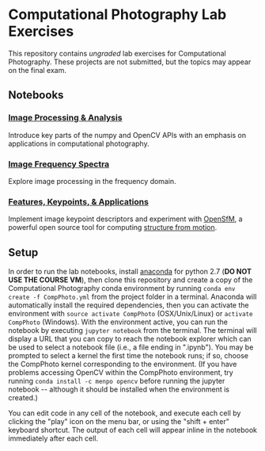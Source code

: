 # Computational Photography Lab Exercises

This repository contains *ungraded* lab exercises for Computational Photography.  These projects are not submitted, but the topics may appear on the final exam.


## Notebooks

### [Image Processing & Analysis](/1-image_processing)

Introduce key parts of the numpy and OpenCV APIs with an emphasis on applications in computational photography.


### [Image Frequency Spectra](/2-frequency_spectra)

Explore image processing in the frequency domain.


### [Features, Keypoints, & Applications](/3-features_keypoints)

Implement image keypoint descriptors and experiment with [OpenSfM](https://github.com/mapillary/OpenSfM), a powerful open source tool for computing [structure from motion](https://en.wikipedia.org/wiki/Structure_from_motion).


## Setup

In order to run the lab notebooks, install [anaconda](https://www.continuum.io/downloads) for python 2.7 (**DO NOT USE THE COURSE VM**), then clone this repository and create a copy of the Computational Photography conda environment by running `conda env create -f CompPhoto.yml` from the project folder in a terminal. Anaconda will automatically install the required dependencies, then you can activate the environment with `source activate CompPhoto` (OSX/Unix/Linux) or `activate CompPhoto` (Windows). With the environment active, you can run the notebook by executing `jupyter notebook` from the terminal. The terminal will display a URL that you can copy to reach the notebook explorer which can be used to select a notebook file (i.e., a file ending in ".ipynb"). You may be prompted to select a kernel the first time the notebook runs; if so, choose the CompPhoto kernel corresponding to the environment. (If you have problems accessing OpenCV within the CompPhoto environment, try running `conda install -c menpo opencv` before running the jupyter notebook -- although it should be installed when the environment is created.)

You can edit code in any cell of the notebook, and execute each cell by clicking the "play" icon on the menu bar, or using the "shift + enter" keyboard shortcut. The output of each cell will appear inline in the notebook immediately after each cell.
